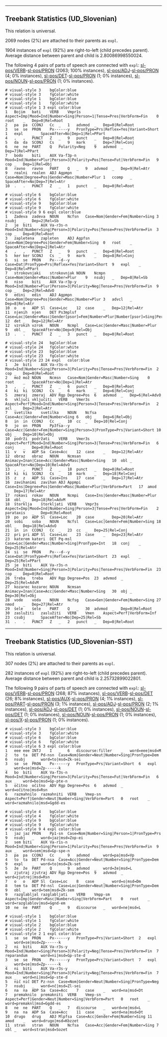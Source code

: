 

--------------------------------------------------------------------------------

## Treebank Statistics (UD_Slovenian)

This relation is universal.

2069 nodes (2%) are attached to their parents as `expl`.

1904 instances of `expl` (92%) are right-to-left (child precedes parent).
Average distance between parent and child is 2.80086998550024.

The following 4 pairs of parts of speech are connected with `expl`: [sl-pos/VERB]()-[sl-pos/PRON]() (2063; 100% instances), [sl-pos/ADJ]()-[sl-pos/PRON]() (4; 0% instances), [sl-pos/DET]()-[sl-pos/PRON]() (1; 0% instances), [sl-pos/NOUN]()-[sl-pos/PRON]() (1; 0% instances).


~~~ conllu
# visual-style 3	bgColor:blue
# visual-style 3	fgColor:white
# visual-style 1	bgColor:blue
# visual-style 1	fgColor:white
# visual-style 1 3 expl	color:blue
1	Bojim	bati	VERB	Vmpr1s	Aspect=Imp|Mood=Ind|Number=Sing|Person=1|Tense=Pres|VerbForm=Fin	0	root	_	Dep=0|Rel=Root
2	pa	pa	CCONJ	Cc	_	1	advmod	_	Dep=0|Rel=Root
3	se	se	PRON	Px------y	PronType=Prs|Reflex=Yes|Variant=Short	1	expl	_	SpaceAfter=No|Dep=1|Rel=PPart
4	,	,	PUNCT	Z	_	9	punct	_	Dep=0|Rel=Root
5	da	da	SCONJ	Cs	_	9	mark	_	Dep=7|Rel=Conj
6	ne	ne	PART	Q	Polarity=Neg	9	advmod	_	Dep=7|Rel=PPart
7	bodo	biti	AUX	Va-f3p-n	Mood=Ind|Number=Plur|Person=3|Polarity=Pos|Tense=Fut|VerbForm=Fin	9	cop	_	Dep=1|Rel=Obj
8	ravno	ravno	PART	Q	_	9	advmod	_	Dep=9|Rel=Atr
9	realni	realen	ADJ	Agpmpn	Case=Nom|Degree=Pos|Gender=Masc|Number=Plur	1	ccomp	_	SpaceAfter=No|Dep=7|Rel=Atr
10	.	.	PUNCT	Z	_	1	punct	_	Dep=0|Rel=Root

~~~


~~~ conllu
# visual-style 6	bgColor:blue
# visual-style 6	fgColor:white
# visual-style 9	bgColor:blue
# visual-style 9	fgColor:white
# visual-style 9 6 expl	color:blue
1	Zadeva	zadeva	NOUN	Ncfsn	Case=Nom|Gender=Fem|Number=Sing	3	nsubj	_	Dep=2|Rel=Sb
2	je	biti	AUX	Va-r3s-n	Mood=Ind|Number=Sing|Person=3|Polarity=Pos|Tense=Pres|VerbForm=Fin	3	cop	_	Dep=0|Rel=Root
3	zapletena	zapleten	ADJ	Agpfsn	Case=Nom|Degree=Pos|Gender=Fem|Number=Sing	0	root	_	SpaceAfter=No|Dep=2|Rel=Atr
4	,	,	PUNCT	Z	_	9	punct	_	Dep=0|Rel=Root
5	ker	ker	SCONJ	Cs	_	9	mark	_	Dep=8|Rel=Conj
6	si	se	PRON	Px---d--y	Case=Dat|PronType=Prs|Reflex=Yes|Variant=Short	9	expl	_	Dep=8|Rel=PPart
7	strokovnjaki	strokovnjak	NOUN	Ncmpn	Case=Nom|Gender=Masc|Number=Plur	9	nsubj	_	Dep=8|Rel=Sb
8	niso	biti	AUX	Va-r3p-y	Mood=Ind|Number=Plur|Person=3|Polarity=Neg|Tense=Pres|VerbForm=Fin	9	cop	_	Dep=2|Rel=AdvO
9	edini	edin	ADJ	Agpmpn	Case=Nom|Degree=Pos|Gender=Masc|Number=Plur	3	advcl	_	Dep=8|Rel=Atr
10	o	o	ADP	Sl	Case=Loc	12	case	_	Dep=12|Rel=Atr
11	njenih	njen	DET	Ps3mplsf	Case=Loc|Gender=Masc|Gender[psor]=Fem|Number=Plur|Number[psor]=Sing|Person=3|Poss=Yes|PronType=Prs	12	det	_	Dep=12|Rel=Atr
12	vzrokih	vzrok	NOUN	Ncmpl	Case=Loc|Gender=Masc|Number=Plur	9	obl	_	SpaceAfter=No|Dep=9|Rel=Obj
13	.	.	PUNCT	Z	_	3	punct	_	Dep=0|Rel=Root

~~~


~~~ conllu
# visual-style 24	bgColor:blue
# visual-style 24	fgColor:white
# visual-style 23	bgColor:blue
# visual-style 23	fgColor:white
# visual-style 23 24 expl	color:blue
1	Je	biti	AUX	Va-r3s-n	Mood=Ind|Number=Sing|Person=3|Polarity=Pos|Tense=Pres|VerbForm=Fin	2	cop	_	Dep=0|Rel=Root
2	mož	mož	NOUN	Ncmsn	Case=Nom|Gender=Masc|Number=Sing	0	root	_	SpaceAfter=No|Dep=1|Rel=Atr
3	,	,	PUNCT	Z	_	6	punct	_	Dep=0|Rel=Root
4	ki	ki	SCONJ	Cs	_	6	mark	_	Dep=6|Rel=Conj
5	zmeraj	zmeraj	ADV	Rgp	Degree=Pos	6	advmod	_	Dep=6|Rel=AdvO
6	vključi	vključiti	VERB	Vmer3s	Aspect=Perf|Mood=Ind|Number=Sing|Person=3|Tense=Pres|VerbForm=Fin	2	acl	_	Dep=2|Rel=Atr
7	svetilko	svetilka	NOUN	Ncfsa	Case=Acc|Gender=Fem|Number=Sing	6	obj	_	Dep=6|Rel=Obj
8	in	in	CCONJ	Cc	_	10	cc	_	Dep=10|Rel=Conj
9	jo	on	PRON	Pp3fsa--y	Case=Acc|Gender=Fem|Number=Sing|Person=3|PronType=Prs|Variant=Short	10	obj	_	Dep=10|Rel=Obj
10	podrži	podržati	VERB	Vmer3s	Aspect=Perf|Mood=Ind|Number=Sing|Person=3|Tense=Pres|VerbForm=Fin	6	conj	_	Dep=0|Rel=Root
11	v	v	ADP	Sa	Case=Acc	12	case	_	Dep=12|Rel=Atr
12	obraz	obraz	NOUN	Ncmsan	Animacy=Inan|Case=Acc|Gender=Masc|Number=Sing	10	obl	_	SpaceAfter=No|Dep=10|Rel=AdvO
13	,	,	PUNCT	Z	_	18	punct	_	Dep=0|Rel=Root
14	ki	ki	SCONJ	Cs	_	18	mark	_	Dep=18|Rel=Conj
15	z	z	ADP	Si	Case=Ins	17	case	_	Dep=17|Rel=Atr
16	zavihanimi	zavihan	ADJ	Appmpi	Case=Ins|Degree=Pos|Gender=Masc|Number=Plur|VerbForm=Part	17	amod	_	Dep=17|Rel=Atr
17	rokavi	rokav	NOUN	Ncmpi	Case=Ins|Gender=Masc|Number=Plur	18	obl	_	Dep=18|Rel=AdvM
18	štorklja	štorkljati	VERB	Vmpr3s	Aspect=Imp|Mood=Ind|Number=Sing|Person=3|Tense=Pres|VerbForm=Fin	2	parataxis	_	Dep=0|Rel=Root
19	po	po	ADP	Sl	Case=Loc	20	case	_	Dep=20|Rel=Atr
20	sobi	soba	NOUN	Ncfsl	Case=Loc|Gender=Fem|Number=Sing	18	obl	_	Dep=18|Rel=AdvO
21	in	in	CCONJ	Cc	_	23	cc	_	Dep=25|Rel=Conj
22	pri	pri	ADP	Sl	Case=Loc	23	case	_	Dep=23|Rel=Atr
23	katerem	kateri	DET	Pq-msl	Case=Loc|Gender=Masc|Number=Sing|PronType=Int	18	conj	_	Dep=25|Rel=Atr
24	si	se	PRON	Px---d--y	Case=Dat|PronType=Prs|Reflex=Yes|Variant=Short	23	expl	_	Dep=25|Rel=PPart
25	je	biti	AUX	Va-r3s-n	Mood=Ind|Number=Sing|Person=3|Polarity=Pos|Tense=Pres|VerbForm=Fin	23	cop	_	Dep=0|Rel=Root
26	treba	treba	ADV	Rgp	Degree=Pos	23	advmod	_	Dep=25|Rel=AdvM
27	kozarec	kozarec	NOUN	Ncmsan	Animacy=Inan|Case=Acc|Gender=Masc|Number=Sing	30	obj	_	Dep=30|Rel=Obj
28	vode	voda	NOUN	Ncfsg	Case=Gen|Gender=Fem|Number=Sing	27	nmod	_	Dep=27|Rel=Atr
29	šele	šele	PART	Q	_	30	advmod	_	Dep=0|Rel=Root
30	zaslužiti	zaslužiti	VERB	Vmen	Aspect=Perf|VerbForm=Inf	23	csubj	_	SpaceAfter=No|Dep=25|Rel=Sb
31	.	.	PUNCT	Z	_	2	punct	_	Dep=0|Rel=Root

~~~




--------------------------------------------------------------------------------

## Treebank Statistics (UD_Slovenian-SST)

This relation is universal.

307 nodes (2%) are attached to their parents as `expl`.

282 instances of `expl` (92%) are right-to-left (child precedes parent).
Average distance between parent and child is 2.25732899022801.

The following 9 pairs of parts of speech are connected with `expl`: [sl-pos/VERB]()-[sl-pos/PRON]() (268; 87% instances), [sl-pos/VERB]()-[sl-pos/DET]() (26; 8% instances), [sl-pos/AUX]()-[sl-pos/PRON]() (4; 1% instances), [sl-pos/PART]()-[sl-pos/PRON]() (3; 1% instances), [sl-pos/ADJ]()-[sl-pos/PRON]() (2; 1% instances), [sl-pos/ADJ]()-[sl-pos/DET]() (1; 0% instances), [sl-pos/NOUN]()-[sl-pos/DET]() (1; 0% instances), [sl-pos/NOUN]()-[sl-pos/PRON]() (1; 0% instances), [sl-pos/X]()-[sl-pos/PRON]() (1; 0% instances).


~~~ conllu
# visual-style 3	bgColor:blue
# visual-style 3	fgColor:white
# visual-style 6	bgColor:blue
# visual-style 6	fgColor:white
# visual-style 6 3 expl	color:blue
1	eee	eee	INTJ	I	_	6	discourse:filler	_	word=eee|msd=M
2	to	ta	DET	Pd-nsn	Case=Nom|Gender=Neut|Number=Sing|PronType=Dem	6	nsubj	_	word=to|msd=Zk-sei
3	se	se	PRON	Px------y	PronType=Prs|Variant=Short	6	expl	_	word=se|msd=Zp------k
4	bo	biti	AUX	Va-f3s-n	Mood=Ind|Number=Sing|Person=3|Polarity=Pos|Tense=Fut|VerbForm=Fin	6	aux	_	word=bo|msd=Gp-pte-n
5	očitno	očitno	ADV	Rgp	Degree=Pos	6	advmod	_	word=očitno|msd=Rsn
6	razmahnilo	razmahniti	VERB	Vmep-sn	Aspect=Perf|Gender=Neut|Number=Sing|VerbForm=Part	0	root	_	word=razmahnilo|msd=Ggdd-es

~~~


~~~ conllu
# visual-style 4	bgColor:blue
# visual-style 4	fgColor:white
# visual-style 9	bgColor:blue
# visual-style 9	fgColor:white
# visual-style 9 4 expl	color:blue
1	jaz	jaz	PRON	Pp1-sn	Case=Nom|Number=Sing|Person=1|PronType=Prs	9	nsubj	_	word=jaz|msd=Zop-ei
2	sem	biti	AUX	Va-r1s-n	Mood=Ind|Number=Sing|Person=1|Polarity=Pos|Tense=Pres|VerbForm=Fin	9	aux	_	word=sem|msd=Gp-spe-n
3	pa	pa	CCONJ	Cc	_	9	advmod	_	word=pa|msd=Vp
4	to	ta	DET	Pd-nsa	Case=Acc|Gender=Neut|Number=Sing|PronType=Dem	9	expl	_	word=to|msd=Zk-set
5	že	že	PART	Q	_	9	advmod	_	word=že|msd=L
6	zjutraj	zjutraj	ADV	Rgp	Degree=Pos	9	advmod	_	word=zjutrej|msd=Rsn
7	o	o	ADP	Sl	Case=Loc	8	case	_	word=o|msd=Dm
8	tem	ta	DET	Pd-nsl	Case=Loc|Gender=Neut|Number=Sing|PronType=Dem	9	obl	_	word=tem|msd=Zk-sem
9	razglabljal	razglabljati	VERB	Vmpp-sm	Aspect=Imp|Gender=Masc|Number=Sing|VerbForm=Part	0	root	_	word=razglablov|msd=Ggnd-em
10	ne	ne	PART	Q	_	9	discourse	_	word=ne|msd=L

~~~


~~~ conllu
# visual-style 1	bgColor:blue
# visual-style 1	fgColor:white
# visual-style 2	bgColor:blue
# visual-style 2	fgColor:white
# visual-style 2 1 expl	color:blue
1	se	se	PRON	Px------y	PronType=Prs|Variant=Short	2	expl	_	word=se|msd=Zp------k
2	ni	biti	AUX	Va-r3s-y	Mood=Ind|Number=Sing|Person=3|Polarity=Neg|Tense=Pres|VerbForm=Fin	7	reparandum	_	word=ni|msd=Gp-ste-d
3	se	se	PRON	Px------y	PronType=Prs|Variant=Short	7	expl	_	word=se|msd=Zp------k
4	ni	biti	AUX	Va-r3s-y	Mood=Ind|Number=Sing|Person=3|Polarity=Neg|Tense=Pres|VerbForm=Fin	7	aux	_	word=ni|msd=Gp-ste-d
5	nič	nič	DET	Pz-nsn	Case=Nom|Gender=Neut|Number=Sing|PronType=Neg	7	nsubj	_	word=nč|msd=Zl-sei
6	na	na	ADP	Sa	Case=Acc	7	case	_	word=na|msd=Dt
7	premaknilo	premakniti	VERB	Vmep-sn	Aspect=Perf|Gender=Neut|Number=Sing|VerbForm=Part	0	root	_	word=premaknl|msd=Ggdd-es
8	ne	ne	PART	Q	_	7	discourse	_	word=ne|msd=L
9	na	na	ADP	Sa	Case=Acc	11	case	_	word=na|msd=Dt
10	drugo	drug	ADJ	Mlpfsa	Case=Acc|Gender=Fem|Number=Sing	11	amod	_	word=drugo|msd=Kbzzet
11	stran	stran	NOUN	Ncfsa	Case=Acc|Gender=Fem|Number=Sing	7	obl	_	word=stran|msd=Sozet

~~~


